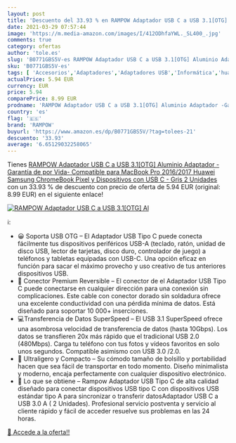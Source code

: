 ```yaml
---
layout: post
title: 'Descuento del 33.93 % en RAMPOW Adaptador USB C a USB 3.1[OTG] Al'
date: 2021-03-29 07:57:44
image: 'https://m.media-amazon.com/images/I/412ODhfaYWL._SL400_.jpg'
comments: true
category: ofertas
author: 'tole.es'
slug: 'B0771GBS5V-es RAMPOW Adaptador USB C a USB 3.1[OTG] Aluminio Adaptador...'
sku: 'B0771GBS5V-es'
tags: [ 'Accesorios','Adaptadores','Adaptadores USB','Informática','huawei','rampow','samsung', ]
actualPrice: 5.94 EUR
currency: EUR
price: 5.94
comparePrice: 8.99 EUR
prodname: 'RAMPOW Adaptador USB C a USB 3.1[OTG] Aluminio Adaptador -Garantía de por Vida- Compatible para MacBook Pro 2016/2017  Huawei  Samsung  ChromeBook Pixel y Dispositivos con USB C - Gris  2 Unidades'
country: 'es'
flag: '🇪🇸'
brand: 'RAMPOW'
buyurl: 'https://www.amazon.es/dp/B0771GBS5V/?tag=tolees-21'
descuento: '33.93'
average: '6.65129032258065'
---
```


Tienes [RAMPOW Adaptador USB C a USB 3.1[OTG] Aluminio Adaptador -Garantía de por Vida- Compatible para MacBook Pro 2016/2017  Huawei  Samsung  ChromeBook Pixel y Dispositivos con USB C - Gris  2 Unidades](https://www.amazon.es/dp/B0771GBS5V/?tag=tolees-21) con un 33.93 % de descuento con precio de oferta de 5.94 EUR (original: 8.99 EUR) en el siguiente enlace!

[![RAMPOW Adaptador USB C a USB 3.1[OTG] Al](https://m.media-amazon.com/images/I/412ODhfaYWL._SL400_.jpg)](https://www.amazon.es/dp/B0771GBS5V/?tag=tolees-21)

ℹ️:

- 😀 Soporta USB OTG – El Adaptador USB Tipo C puede conecta fácilmente tus dispositivos periféricos USB-A (teclado, ratón, unidad de disco USB, lector de tarjetas, disco duro, controlador de juego) a teléfonos y tabletas equipadas con USB-C. Una opción eficaz en función para sacar el máximo provecho y uso creativo de tus anteriores dispositivos USB.
- 🎁 Conector Premium Reversible – El conector de el Adaptador USB Tipo C puede conectarse en cualquier dirección para una conexión sin complicaciones. Este cable con conector dorado sin soldadura ofrece una excelente conductividad con una pérdida mínima de datos. Está diseñado para soportar 10 000+ inserciones.
- 💻Transferencia de Datos SuperSpeed – El USB 3.1 SuperSpeed ofrece una asombrosa velocidad de transferencia de datos (hasta 10Gbps). Los datos se transfieren 20x más rápido que el tradicional USB 2.0 (480Mbps). Carga tu teléfono con tus fotos y vídeos favoritos en solo unos segundos. Compatible asimismo con USB 3.0 /2.0.
- 🌟 Ultraligero y Compacto – Su cómodo tamaño de bolsillo y portabilidad hacen que sea fácil de transportar en todo momento. Diseño minimalista y moderno, encaja perfectamente con cualquier dispositivo electrónico.
- 🛒 Lo que se obtiene – Rampow Adaptador USB Tipo C de alta calidad diseñado para conectar dispositivos USB tipo C con dispositivos USB estándar tipo A para sincronizar o transferir datosAdaptador USB C a USB 3.0 A ( 2 Unidades). Profesional servicio postventa y servicio al cliente rápido y fácil de acceder resuelve sus problemas en las 24 horas.

[🛒 Accede a la oferta!!](https://www.amazon.es/dp/B0771GBS5V/?tag=tolees-21)
